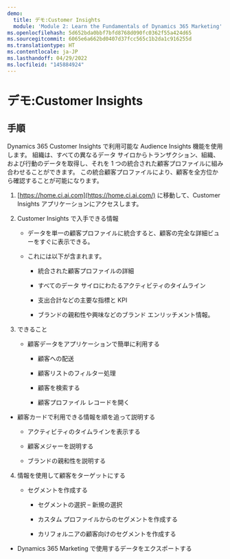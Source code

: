 ```yaml
---
demo:
  title: デモ:Customer Insights
  module: 'Module 2: Learn the Fundamentals of Dynamics 365 Marketing'
ms.openlocfilehash: 5d652bda0bbf7bfd8768d090fc0362f55a424d65
ms.sourcegitcommit: 6065e6a662bd0407d37fcc565c1b2da1c916255d
ms.translationtype: HT
ms.contentlocale: ja-JP
ms.lasthandoff: 04/29/2022
ms.locfileid: "145884924"
---
```

# <a name="demo-customer-insights"></a>デモ:Customer Insights

## <a name="instructions"></a>手順

Dynamics 365 Customer Insights で利用可能な Audience Insights 機能を使用します。 組織は、すべての異なるデータ サイロからトランザクション、組織、および行動のデータを取得し、それを 1 つの統合された顧客プロファイルに組み合わせることができます。 この統合顧客プロファイルにより、顧客を全方位から確認することが可能になります。 

 

1. [https://home.ci.ai.com](https://home.ci.ai.com/) に移動して、Customer Insights アプリケーションにアクセスします。

 

2. Customer Insights で入手できる情報

    - データを単一の顧客プロファイルに統合すると、顧客の完全な詳細ビューをすぐに表示できる。 

    - これには以下が含まれます。 

        - 統合された顧客プロファイルの詳細

        - すべてのデータ サイロにわたるアクティビティのタイムライン

        - 支出合計などの主要な指標と KPI

        - ブランドの親和性や興味などのブランド エンリッチメント情報。 

 

3. できること

    - 顧客データをアプリケーションで簡単に利用する

        - 顧客への配送

        - 顧客リストのフィルター処理

        - 顧客を検索する

        - 顧客プロファイル レコードを開く

 

- 顧客カードで利用できる情報を順を追って説明する

    - アクティビティのタイムラインを表示する

    - 顧客メジャーを説明する

    - ブランドの親和性を説明する

 

4. 情報を使用して顧客をターゲットにする

    - セグメントを作成する

        - セグメントの選択 – 新規の選択

        - カスタム プロファイルからのセグメントを作成する

        - カリフォルニアの顧客向けのセグメントを作成する

- Dynamics 365 Marketing で使用するデータをエクスポートする

 
